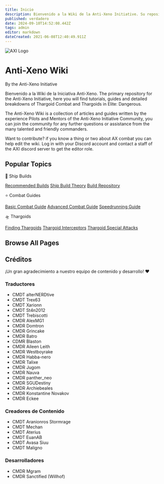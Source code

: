 ```yaml
---
title: Inicio
description: Bienvenido a la Wiki de la Anti-Xeno Initiative. Su repositorio completo para Combate Anti-Xeno.
published: verdadero
date: 2024-09-10T14:52:08.442Z
tags: admin
editor: markdown
dateCreated: 2021-06-08T12:40:49.911Z
---
```


![AXI Logo](/img/axi_insignia_hypen_512.png)

# Anti-Xeno Wiki

By the Anti-Xeno Initiative

Bienvenido a la Wiki de la Iniciativa Anti-Xeno. The primary repository for the Anti-Xeno Initiative, here you will find tutorials, guides and detailed breakdowns of Thargoid Combat and Thargoids in Elite: Dangerous.

The Anti-Xeno Wiki is a collection of articles and guides written by the experience Pilots and Mentors of the Anti-Xeno Initiative Community, you can join the community for any further questions or assistance from the many talented and friendly commanders.

Want to contribute? if you know a thing or two about AX combat you can help edit the wiki. Log in with your Discord account and contact a staff of the AXI discord server to get the editor role.

## Popular Topics

🚀 Ship Builds

[Recommended Builds](/builds) [Ship Build Theory](/shipbuildtheory) [Build Repository](/buildrepository)

⭐ Combat Guides

[Basic Combat Guide](/basic-combat-guide) [Advanced Combat Guide](/advanced-combat-guide) [Speedrunning Guide](/combat-speedrunning)

🛸 Thargoids

[Finding Thargoids](/finding-thargoids) [Thargoid Interceptors](/interceptors) [Thargoid Special Attacks](/special-attacks)

## Browse All Pages

## Créditos

¡Un gran agradecimiento a nuestro equipo de contenido y desarrollo! ❤️

### Traductores

-   CMDT alterNERDtive
-   CMDT Trex63
-   CMDT Xarionn
-   CMDT St4n2012
-   CMDT Trebiscotti
-   CMDR AlexMG1
-   CMDR Domtron
-   CMDR Grincake
-   CMDR Batro
-   CDMR Blaston
-   CMDR Aileen Leith
-   CMDR Westboyrake
-   CMDR Habba-nero
-   CMDR Talixe
-   CMDR Jugom
-   CMDR Nauva
-   CMDR panther\_neo
-   CMDR SGUDestiny
-   CMDR Archiebeales
-   CMDR Konstantine Novakov
-   CMDR Eckee

### Creadores de Contenido

-   CMDT Aranionros Stormrage
-   CMDT Mechan
-   CMDT Aterius
-   CMDT EuanAB
-   CMDT Avasa Siuu
-   CMDT Maligno

### Desarrolladores

-   CMDR Mgram
-   CMDR Sanctified (Willhof)